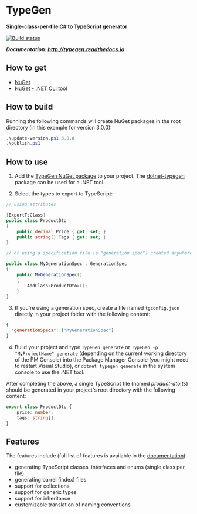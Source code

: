 # TypeGen

**Single-class-per-file C# to TypeScript generator**

[![Build status](https://ci.appveyor.com/api/projects/status/pwi1gh8o1byigo2x?svg=true)](https://ci.appveyor.com/project/JacekBurzynski/typegen)

***Documentation: http://typegen.readthedocs.io***

## How to get

* [NuGet](https://www.nuget.org/packages/TypeGen)
* [NuGet - .NET CLI tool](https://www.nuget.org/packages/dotnet-typegen)

## How to build

Running the following commands will create NuGet packages in the root directory (in this example for version 3.0.0):

```powershell
.\update-version.ps1 3.0.0
.\publish.ps1
```

## How to use

1. Add the [TypeGen NuGet package](https://www.nuget.org/packages/TypeGen) to your project. The [dotnet-typegen](https://www.nuget.org/packages/dotnet-typegen) package can be used for a .NET tool. 

2. Select the types to export to TypeScript:

```c#
// using attributes

[ExportTsClass]
public class ProductDto
{
    public decimal Price { get; set; }
    public string[] Tags { get; set; }
}

// or using a specification file (a "generation spec") created anywhere in your project

public class MyGenerationSpec : GenerationSpec
{
    public MyGenerationSpec()
    {
        AddClass<ProductDto>();
    }
}
```

3. If you're using a generation spec, create a file named `tgconfig.json` directly in your project folder with the following content:

```json
{
  "generationSpecs": ["MyGenerationSpec"]
}
```

4. Build your project and type `TypeGen generate` or `TypeGen -p "MyProjectName" generate` (depending on the current working directory of the PM Console) into the Package Manager Console (you might need to restart Visual Studio), or `dotnet typegen generate` in the system console to use the .NET tool.

After completing the above, a single TypeScript file (named *product-dto.ts*) should be generated in your project's root directory with the following content:

```typescript
export class ProductDto {
    price: number;
    tags: string[];
}
```

## Features

The features include (full list of features is available in the [documentation](http://typegen.readthedocs.io)):

* generating TypeScript classes, interfaces and enums (single class per file)
* generating barrel (index) files
* support for collections
* support for generic types
* support for inheritance
* customizable translation of naming conventions
